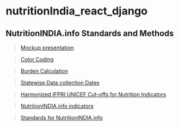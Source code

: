 # nutritionIndia_react_django


## NutritionINDIA.info Standards and Methods
> [Mockup presentation](https://drive.google.com/file/d/1b5FpCotZIF8ZH-_XkyTEY9jQPn74dygl/view?usp=sharing)

> [Color Coding](https://drive.google.com/file/d/1EDn-bqO2_WnAF3evOuZi34hY5ERmMHvA/view?usp=sharing)

> [Burden Calculation](https://drive.google.com/file/d/1paZtY_dsQgVceV7ueteGfZDOf6juCHgs/view?usp=sharing)

> [Statewise Data collection Dates](https://drive.google.com/file/d/1XsIq_BvZfhXGWDLvTpW_1PetzSaOGAOO/view?usp=sharing)

> [Harmonized IFPRI UNICEF Cut-offs for Nutrition Indicators](https://drive.google.com/file/d/1Z1ZtUtbAqEuhuVjtA-5vw1RfCm7SAOO8/view?usp=sharing)

> [NutritionINDIA.info indicators](https://drive.google.com/file/d/1BRUFOA1yq0z2JDodM03ZXlKWtubbZZf2/view?usp=sharing)

> [Standards for NutritionINDIA.info](https://drive.google.com/file/d/1EDn-bqO2_WnAF3evOuZi34hY5ERmMHvA/view)
